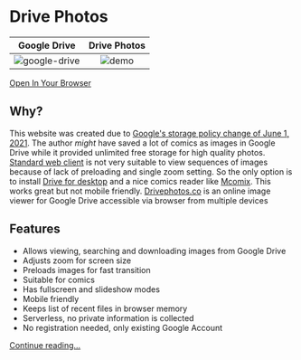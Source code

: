# Drive Photos

|Google Drive|Drive Photos|
|:---:|:---:|
|![google-drive](https://user-images.githubusercontent.com/6601753/137457532-f950f68d-643d-490b-8df2-8c1a2bf97733.gif)|![demo](https://user-images.githubusercontent.com/6601753/137457561-2e694cde-55b6-4e7a-ad16-c0393105d81a.gif)|

[Open In Your Browser](https://drivephotos.co/view)

## Why?
This website was created due to [Google's storage policy change of June 1, 2021](https://blog.google/products/photos/storage-changes/).
The author *might* have saved a lot of comics as images in Google Drive while it provided unlimited free storage for high quality photos.
[Standard web client](https://drive.google.com/) is not very suitable to view sequences of images because of lack of preloading and single zoom setting.
So the only option is to install [Drive for desktop](https://www.google.com/drive/download/) and
a nice comics reader like [Mcomix](https://sourceforge.net/projects/mcomix/).
This works great but not mobile friendly.
[Drivephotos.co](https://drivephotos.co) is an online image viewer for Google Drive accessible via browser from multiple devices

## Features
- Allows viewing, searching and downloading images from Google Drive
- Adjusts zoom for screen size
- Preloads images for fast transition
- Suitable for comics
- Has fullscreen and slideshow modes
- Mobile friendly
- Keeps list of recent files in browser memory
- Serverless, no private information is collected
- No registration needed, only existing Google Account

[Continue reading...](https://drivephotos.co/about.html#features)
